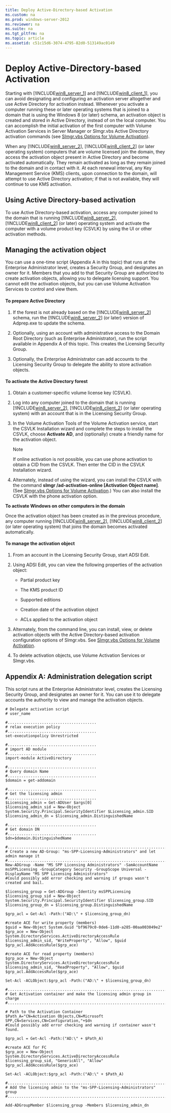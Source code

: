 ```yaml
---
title: Deploy Active-Directory-based Activation
ms.custom: na
ms.prod: windows-server-2012
ms.reviewer: na
ms.suite: na
ms.tgt_pltfrm: na
ms.topic: article
ms.assetid: c51c15d6-3074-4795-82d0-513149ac0149
---
```

# Deploy Active-Directory-based Activation
Starting with [!INCLUDE[win8_server_1](includes/win8_server_1_md.md)] and [!INCLUDE[win8_client_1](includes/win8_client_1_md.md)], you can avoid designating and configuring an activation server altogether and use Active Directory for activation instead. Whenever you activate a computer running these or later operating systems that is joined to a domain that is using the Windows 8 \(or later\) schema, an activation object is created and stored in Active Directory, instead of on the local computer. You can accomplish the initial activation of the first computer with Volume Activation Services in Server Manager or Slmgr.vbs Active Directory activation commands \(see [Slmgr.vbs Options for Volume Activation](../../manage/volume-activation-technical-reference/Slmgr.vbs-Options-for-Volume-Activation.md)\).

When any [!INCLUDE[win8_server_2](includes/win8_server_2_md.md)], [!INCLUDE[win8_client_2](includes/win8_client_2_md.md)] \(or later operating system\) computers that are volume licensed join the domain, they access the activation object present in Active Directory and become activated automatically. They remain activated as long as they remain joined to the domain and in contact with it. At each renewal interval, any Key Management Service \(KMS\) clients, upon connection to the domain, will attempt to use Active Directory activation; if that is not available, they will continue to use KMS activation.

## Using Active Directory\-based activation
To use Active Directory\-based activation, access any computer joined to the domain that is running [!INCLUDE[win8_server_2](includes/win8_server_2_md.md)], [!INCLUDE[win8_client_2](includes/win8_client_2_md.md)] \(or later\) operating system and activate the computer with a volume product key \(CSVLK\) by using the UI or other activation methods.

## Managing the activation object
You can use a one\-time script \(Appendix A in this topic\) that runs at the Enterprise Administrator level, creates a Security Group, and designates an owner for it. Members that you add to that Security Group are authorized to create activation objects, allowing you to delegate licensing support. You cannot edit the activation objects, but you can use Volume Activation Services to control and view them.

#### To prepare Active Directory

1.  If the forest is not already based on the [!INCLUDE[win8_server_2](includes/win8_server_2_md.md)] schema, run the [!INCLUDE[win8_server_2](includes/win8_server_2_md.md)] \(or later\) version of Adprep.exe to update the schema.

2.  Optionally, using an account with administrative access to the Domain Root Directory \(such as Enterprise Administrator\), run the script available in Appendix A of this topic. This creates the Licensing Security Group.

3.  Optionally, the Enterprise Administrator can add accounts to the Licensing Security Group to delegate the ability to store activation objects.

#### To activate the Active Directory forest

1.  Obtain a customer\-specific volume license key \(CSVLK\).

2.  Log into any computer joined to the domain that is running [!INCLUDE[win8_server_2](includes/win8_server_2_md.md)], [!INCLUDE[win8_client_2](includes/win8_client_2_md.md)] \(or later operating system\) with an account that is in the Licensing Security Group.

3.  In the Volume Activation Tools of the Volume Activation service, start the CSVLK Installation wizard and complete the steps to install the CSVLK, choose **Activate AD**, and \(optionally\) create a friendly name for the activation object.

    > [!NOTE]
    > If online activation is not possible, you can use phone activation to obtain a CID from the CSVLK. Then enter the CID in the CSVLK Installation wizard.

4.  Alternately, instead of using the wizard, you can install the CSVLK with the command **slmgr \/ad\-activation\-online <Product Key> \[Activation Object name\]**. \(See [Slmgr.vbs Options for Volume Activation](../../manage/volume-activation-technical-reference/Slmgr.vbs-Options-for-Volume-Activation.md).\) You can also install the CSVLK with the phone activation option.

**To activate Windows on other computers in the domain**

Once the activation object has been created as in the previous procedure, any computer running [!INCLUDE[win8_server_2](includes/win8_server_2_md.md)], [!INCLUDE[win8_client_2](includes/win8_client_2_md.md)] \(or later operating system\) that joins the domain becomes activated automatically.

#### To manage the activation object

1.  From an account in the Licensing Security Group, start ADSI Edit.

2.  Using ADSI Edit, you can view the following properties of the activation object:

    -   Partial product key

    -   The KMS product ID

    -   Supported editions

    -   Creation date of the activation object

    -   ACLs applied to the activation object

3.  Alternately, from the command line, you can install, view, or delete activation objects with the Active Directory\-based activation configuration options of Slmgr.vbs. See [Slmgr.vbs Options for Volume Activation](../../manage/volume-activation-technical-reference/Slmgr.vbs-Options-for-Volume-Activation.md).

4.  To delete activation objects, use Volume Activation Services or Slmgr.vbs.

## Appendix A: Administration delegation script
This script runs at the Enterprise Administrator level, creates the Licensing Security Group, and designates an owner for it. You can use it to delegate accounts the authority to view and manage the activation objects.

```
# Delegate activation script
# user_name

#.......................................
# relax execution policy
#.......................................
set-executionpolicy Unrestricted

#.......................................
# import AD module
#.......................................
import-module ActiveDirectory

#.......................................
# Query domain Name
#.......................................
$domain = get-addomain

#.......................................
# Get the licensing admin
#.......................................
$Licensing_admin = Get-ADUser $args[0]
$licensing_admin_sid = New-Object System.Security.Principal.SecurityIdentifier $Licensing_admin.SID 
$licensing_admin_dn = $licensing_admin.DistinguishedName

#.......................................
# Get domain DN
#.......................................
$dn=$domain.DistinguishedName

#..................................................................................
# Create a new AD-Group: "ms-SPP-Licensing-Administrators" and let admin manage it
#..................................................................................
New-ADGroup -Name "MS SPP Licensing Administrators" -SamAccountName msSPPLicensing -GroupCategory Security -GroupScope Universal -DisplayName "MS SPP Licensing Administrators"
#Could possibly add error checking and warning if groups wasn't created and bail.

$licensing_group = Get-ADGroup -Identity msSPPLicensing
$licensing_group_sid = New-Object System.Security.Principal.SecurityIdentifier $licensing_group.SID 
$licensing_group_dn = $licensing_group.DistinguishedName

$grp_acl = Get-Acl -Path:("AD:\" + $licensing_group_dn)

#create ACE for write property (members)
$guid = New-Object System.Guid "bf9679c0-0de6-11d0-a285-00aa003049e2"
$grp_ace = New-Object System.DirectoryServices.ActiveDirectoryAccessRule $licensing_admin_sid, "WriteProperty", "Allow", $guid
$grp_acl.AddAccessRule($grp_ace)

#create ACE for read property (members)
$grp_ace = New-Object System.DirectoryServices.ActiveDirectoryAccessRule $licensing_admin_sid, "ReadProperty", "Allow", $guid
$grp_acl.AddAccessRule($grp_ace)

Set-Acl -ACLObject:$grp_acl -Path:("AD:\" + $licensing_group_dn)

#......................................................................
# Get Activation container and make the licensing admin group in charge
#......................................................................

# Path to the Activation Container
$Path_A="CN=Activation Objects,CN=Microsoft SPP,CN=Services,CN=Configuration,"+$dn
#Could possibly add error checking and warning if container wasn't found.

$grp_acl = Get-Acl -Path:("AD:\" + $Path_A)

#create ACE for FC
$grp_ace = New-Object System.DirectoryServices.ActiveDirectoryAccessRule $licensing_group_sid, "GenericAll", "Allow"
$grp_acl.AddAccessRule($grp_ace)

Set-Acl -ACLObject:$grp_acl -Path:("AD:\" + $Path_A)

#........................................................................
# Add the licensing admin to the "ms-SPP-Licensing-Administrators" group
#........................................................................

Add-ADGroupMember $licensing_group -Members $licensing_admin_dn

```



